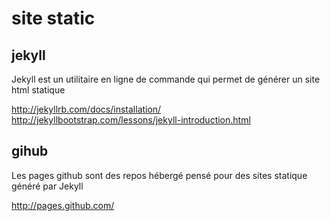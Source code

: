 site static
=========

## jekyll ##
Jekyll est un utilitaire en ligne de commande qui permet de générer un site html
statique

http://jekyllrb.com/docs/installation/
http://jekyllbootstrap.com/lessons/jekyll-introduction.html

## gihub ##
Les pages github sont des repos hébergé pensé pour des sites statique généré par
Jekyll

http://pages.github.com/


